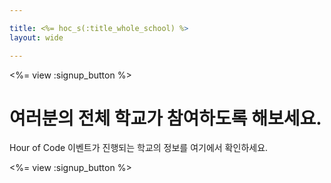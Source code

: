 ```yaml
---

title: <%= hoc_s(:title_whole_school) %>
layout: wide

---
```


<%= view :signup_button %>

# 여러분의 전체 학교가 참여하도록 해보세요.

Hour of Code 이벤트가 진행되는 학교의 정보를 여기에서 확인하세요.

<%= view :signup_button %>